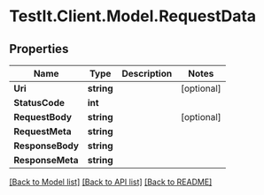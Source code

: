 # TestIt.Client.Model.RequestData

## Properties

Name | Type | Description | Notes
------------ | ------------- | ------------- | -------------
**Uri** | **string** |  | [optional] 
**StatusCode** | **int** |  | 
**RequestBody** | **string** |  | [optional] 
**RequestMeta** | **string** |  | 
**ResponseBody** | **string** |  | 
**ResponseMeta** | **string** |  | 

[[Back to Model list]](../README.md#documentation-for-models) [[Back to API list]](../README.md#documentation-for-api-endpoints) [[Back to README]](../README.md)

